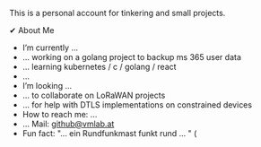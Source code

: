 This is a personal account for tinkering and small projects.

✔ About Me

- I’m currently ...
- ... working on a golang project to backup ms 365 user data
- ... learning kubernetes / c / golang / react
- ... 
- I’m looking ...
- ... to collaborate on LoRaWAN projects
- ... for help with DTLS implementations on constrained devices
- How to reach me: ...
- ... Mail: github@vmlab.at
- Fun fact: "... ein Rundfunkmast funkt rund ... " (
